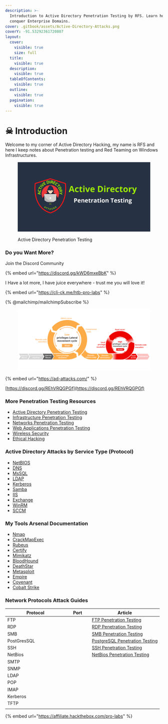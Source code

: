 ```yaml
---
description: >-
  Introduction to Active Directory Penetration Testing by RFS. Learn how to
  conquer Enterprise Domains.
cover: .gitbook/assets/Active-Directory-Attacks.png
coverY: -91.53292361720807
layout:
  cover:
    visible: true
    size: full
  title:
    visible: true
  description:
    visible: true
  tableOfContents:
    visible: true
  outline:
    visible: true
  pagination:
    visible: true
---
```


# ☠ Introduction

Welcome to my corner of Active Directory Hacking, my name is RFS and here I keep notes about Penetration testing and Red Teaming on Windows Infrastructures.

<figure><img src=".gitbook/assets/Active-Directory-Attacks.png" alt=""><figcaption><p>Active Directory Penetration Testing</p></figcaption></figure>

### Do you Want More?

Join the Discord Community

{% embed url="https://discord.gg/kWD6mxeBbK" %}

I Have a lot more, I have juice everywhere - trust me you will love it!

{% embed url="https://cli-ck.me/htb-pro-labs" %}

{% @mailchimp/mailchimpSubscribe %}

<figure><img src=".gitbook/assets/Cyber-Kill-Chain.jpg" alt=""><figcaption></figcaption></figure>

{% embed url="https://ad-attacks.com/" %}

[https://discord.gg/REhVRQGPGf](https://discord.gg/REhVRQGPGf)

### More Penetration Testing Resources

* [Active Directory Penetration Testing](https://github.com/PopLabSec/Active-Directory-Penetration-Testing)
* [Infrastructure Penetration Testing](https://github.com/PopLabSec/Active-Directory-Penetration-Testing/blob/main)
* [Networks Penetration Testing](https://github.com/PopLabSec/Networking-Penetration-Testing)
* [Web Applications Penetration Testing](https://github.com/PopLabSec/Web-Applications-Penetration-Testing)
* [Wireless Security](https://www.offensive-wireless.com/)
* [Ethical Hacking](https://github.com/PopLabSec/RFS-Ethical-Hacking)

### Active Directory Attacks by Service Type (Protocol)

* [NetBIOS](https://github.com/PopLabSec/Active-Directory-Penetration-Testing/blob/main/NetBIOS)
* [DNS](https://github.com/PopLabSec/Active-Directory-Penetration-Testing/blob/main/DNS/index.md)
* [MsSQL](https://github.com/PopLabSec/Active-Directory-Penetration-Testing/blob/main/MSSQL/index.md)
* [LDAP](https://github.com/PopLabSec/Active-Directory-Penetration-Testing/blob/main/LDAP/index.md)
* [Kerberos](https://github.com/PopLabSec/Active-Directory-Penetration-Testing/blob/main/Kerberos/index.md)
* [Samba](https://github.com/PopLabSec/Active-Directory-Penetration-Testing/blob/main/Samba/index.md)
* [IIS](https://github.com/PopLabSec/Active-Directory-Penetration-Testing/blob/main/IIS/index.md)
* [Exchange](https://github.com/PopLabSec/Active-Directory-Penetration-Testing/blob/main/Exchange/index.md)
* [WinRM](https://github.com/PopLabSec/Active-Directory-Penetration-Testing/blob/main/WinRM/index.md)
* [SCCM](https://github.com/PopLabSec/Active-Directory-Penetration-Testing/blob/main/SCCM/index.md)

### My Tools Arsenal Documentation

* [Nmap](https://github.com/PopLabSec/Active-Directory-Penetration-Testing/blob/main)
* [CrackMapExec](https://crackmapexec.popdocs.net/)
* [Rubeus](https://github.com/PopLabSec/Active-Directory-Penetration-Testing/blob/main)
* [Certify](https://github.com/PopLabSec/Active-Directory-Penetration-Testing/blob/main)
* [Mimikatz](https://github.com/PopLabSec/Active-Directory-Penetration-Testing/blob/main)
* [BloodHound](https://bloodhound.popdocs.net/)
* [DeathStar](https://github.com/PopLabSec/Active-Directory-Penetration-Testing/blob/main)
* [Metasploit](https://github.com/PopLabSec/Active-Directory-Penetration-Testing/blob/main)
* [Empire](https://github.com/PopLabSec/Active-Directory-Penetration-Testing/blob/main)
* [Covenant](https://github.com/PopLabSec/Active-Directory-Penetration-Testing/blob/main)
* [Cobalt Strike](https://github.com/PopLabSec/Active-Directory-Penetration-Testing/blob/main)

### Network Protocols Attack Guides

<table><thead><tr><th width="179">Protocol</th><th width="63.333333333333314">Port</th><th>Article</th></tr></thead><tbody><tr><td>FTP</td><td></td><td><a href="https://www.poplabsec.com/ftp-penetration-testing/">FTP Penetration Testing</a></td></tr><tr><td>RDP</td><td></td><td><a href="https://www.poplabsec.com/rdp-penetration-testing/">RDP Penetration Testing</a></td></tr><tr><td>SMB</td><td></td><td><a href="https://www.poplabsec.com/smb-penetration-testing/">SMB Penetration Testing</a></td></tr><tr><td>PostGresSQL</td><td></td><td><a href="https://www.poplabsec.com/postgresql-penetration-testing/">PostgreSQL Penetration Testing</a></td></tr><tr><td>SSH</td><td></td><td><a href="https://www.poplabsec.com/ssh-penetration-testing/">SSH Penetration Testing</a></td></tr><tr><td>NetBios</td><td></td><td><a href="https://www.poplabsec.com/netbios-penetration-testing/">NetBios Penetration Testing</a></td></tr><tr><td>SMTP</td><td></td><td></td></tr><tr><td>SNMP</td><td></td><td></td></tr><tr><td>LDAP</td><td></td><td></td></tr><tr><td>POP</td><td></td><td></td></tr><tr><td>IMAP</td><td></td><td></td></tr><tr><td>Kerberos</td><td></td><td></td></tr><tr><td>TFTP</td><td></td><td></td></tr><tr><td></td><td></td><td></td></tr></tbody></table>

{% embed url="https://affiliate.hackthebox.com/pro-labs" %}
